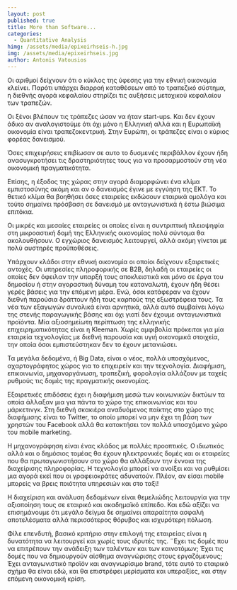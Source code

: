 ```yaml
---
layout: post
published: true
title: More than Software...
categories:
  - Quantitative Analysis
himg: /assets/media/epixeirhseis-h.jpg
img: /assets/media/epixeirhseis.jpg
author: Antonis Vatousios
---
```

Οι αριθμοί δείχνουν ότι ο κύκλος της ύφεσης για την εθνική οικονομία κλείνει. Παρότι υπάρχει διαρροή καταθέσεων από το τραπεζικό σύστημα, η διεθνής αγορά κεφαλαίου στηρίζει τις αυξήσεις μετοχικού κεφαλαίου των τραπεζών.

Οι ξένοι βλέπουν τις τράπεζες ώσαν να ήταν start-ups. Και δεν έχουν άδικο αν αναλογιστούμε ότι όχι μόνο η Ελληνική αλλά και η Ευρωπαϊκή οικονομία είναι τραπεζοκεντρική. Στην Ευρώπη, οι τράπεζες είναι ο κύριος φορέας δανεισμού.

Όσες επιχειρήσεις επιβίωσαν σε αυτο το δυσμενές περιβάλλον έχουν ήδη ανασυγκροτήσει τις δραστηριότητες τους για να προσαρμοστούν στη νέα οικονομική πραγματικότητα.

Επίσης, η έξοδος της χώρας στην αγορά διαμορφώνει ένα κλίμα εμπιστοσύνης ακόμη και αν ο δανεισμός έγινε με εγγύηση της ΕΚΤ. Το θετικό κλίμα θα βοηθήσει όσες εταιρείες εκδώσουν εταιρικά ομολόγα και τούτο σημαίνει πρόσβαση σε δανεισμό με ανταγωνιστικά ή έστω βιώσιμα επιτόκια.

Οι μικρές και μεσαίες εταιρείες οι οποίες είναι η συντριπτική πλειοψηφία στη μικροαστική δομή της Ελληνικής οικονομίας πολύ σύντομα θα ακολουθήσουν. Ο εγχώριος δανεισμός λειτουργεί, αλλά ακόμη γίνεται με πολύ αυστηρές προϋποθέσεις.

Υπάρχουν κλάδοι στην εθνική οικονομία οι οποίοι δείχνουν εξαιρετικές αντοχές. Οι υπηρεσίες πληροφορικής σε Β2Β, δηλαδή οι εταιρείες οι οποίες δεν όφειλαν την υπαρξή τους αποκλειστικά και μόνο σε έργα του δημοσίου ή στην αγοραστική δύναμη του καταναλωτή, έχουν ήδη θέσει γερές βάσεις για την επόμενη μέρα. Ενώ, όσοι κατάφεραν να έχουν διεθνή παρούσια δράττουν ήδη τους καρπούς της εξωστρέφεια τους. Τα νέα των εξαγωγών συνολικά είναι αρνητικά, αλλά αυτό συμβαίνει λόγω της στενής παραγωγικής βάσης και όχι γιατί δεν έχουμε ανταγωνιστικά προϊόντα. Μία αξιοσημείωτη περίπτωση της ελληνικής επιχειρηματικότητας είναι η Kleeman. Χωρίς αμφιβολία πρόκειται για μία εταιρεία τεχνολογίας με διεθνή παρουσία και υγιή οικονομικά στοιχεία, την οποία όσοι εμπιστεύστηκαν δεν το έχουν μετανιώσει.

Τα μεγάλα δεδομένα, ή Big Data, είναι ο νέος, πολλά υποσχόμενος, αχαρτογράφητος χώρος για το επιχειρείν και την τεχνολογία. Διαφήμιση, επικοινωνία, μηχανοργάνωση, τραπεζική, φορολογία αλλάζουν με ταχείς ρυθμούς τις δομές της πραγματικής οικονομίας.

Εξαιρετικές επιδόσεις έχει η διαφήμιση μεσώ των κοινωνικών δικτύων τα οποία άλλαξαν μια για πάντα το χώρο της επικοινωνίας και του μάρκετινγκ. Στη διεθνή σκακιέρα αναδυόμενος παίκτης στο χώρο της διαφήμισης είναι το Twitter, το οποίο μπορεί να μην έχει τη βάση των χρηστών του Facebook αλλά θα κατακτήσει τον πολλά υποσχόμενο χώρο του mobile marketing. 

Η μηχανογράφηση είναι ένας κλάδος με πολλές προοπτικές. Ο ιδιωτικός αλλά και ο δημόσιος τομέας θα έχουν ηλεκτρονικές δομές και οι εταιρείες που θα πρωταγωνιστήσουν στο χώρο θα αλλάξουν την έννοια της διαχείρισης πληροφορίας. Η τεχνολογία μπορεί να ανοίξει και να ρυθμίσει μια αγορά εκεί που οι γραφειοκράτες αδυνατούν. Πλέον, αν είσαι mobile μπορείς να βρεις ποιότητα υπηρεσιών και στο ταξί!

Η διαχείριση και ανάλυση δεδομένων είναι θεμελιώδης λειτουργία για την αξιοποίηση τους σε εταιρικό και ακαδημαϊκό επίπεδο. Και εδώ αξίζει να επισημάνουμε ότι μεγάλο δείγμα δε σημαίνει απαραίτητα ασφαλή αποτελέσματα αλλά περισσότερος θόρυβος και ισχυρότερη πόλωση.

Φίλε επενδυτή, βασικό κριτήριο στην επιλογή της εταιρείας είναι η δυνατότητα να λειτουργεί και χωρίς τους ιδρυτές της. ¨Εχει τις δομές που να επιτρέπουν την ανάδειξη των ταλέντων και των καινοτόμων; Έχει τις δομές που να δημιουργούν αίσθημα αναγνώρισης στους εργαζόμενους; Έχει ανταγωνιστικό προϊόν και αναγνωρίσιμο brand, τότε αυτό το εταιρικό σχήμα θα είναι εδώ, και θα επιστρέφει μερίσματα και υπεραξίες, και στην επόμενη οικονομική κρίση.
